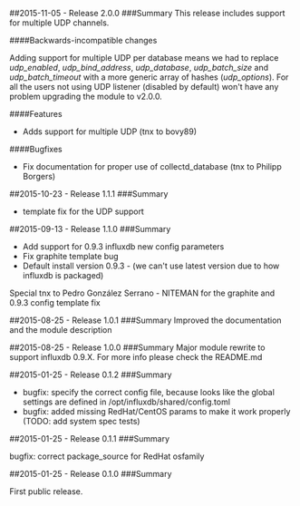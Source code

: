 ##2015-11-05 - Release 2.0.0
###Summary
This release includes support for multiple UDP channels.

####Backwards-incompatible changes

Adding support for multiple UDP per database means we had to replace *udp_enabled*, *udp_bind_address*,
*udp_database*, *udp_batch_size* and *udp_batch_timeout* with a more generic array of hashes (*udp_options*).
For all the users not using UDP listener (disabled by default) won't have any problem upgrading the module to
v2.0.0.

####Features
- Adds support for multiple UDP (tnx to bovy89)

####Bugfixes
- Fix documentation for proper use of collectd_database (tnx to Philipp Borgers)

##2015-10-23 - Release 1.1.1
###Summary
- template fix for the UDP support

##2015-09-13 - Release 1.1.0
###Summary
- Add support for 0.9.3 influxdb new config parameters
- Fix graphite template bug
- Default install version 0.9.3 - (we can't use latest version due to how influxdb is packaged)

Special tnx to Pedro González Serrano - NITEMAN for the graphite and 0.9.3 config template fix

##2015-08-25 - Release 1.0.1
###Summary
Improved the documentation and the module description

##2015-08-25 - Release 1.0.0
###Summary
Major module rewrite to support influxdb 0.9.X. For more info please check the README.md

##2015-01-25 - Release 0.1.2
###Summary

- bugfix: specify the correct config file, because looks like the global settings
are defined in /opt/influxdb/shared/config.toml
- bugfix: added missing RedHat/CentOS params to make it work properly (TODO: add system spec tests)

##2015-01-25 - Release 0.1.1
###Summary

bugfix: correct package_source for RedHat osfamily

##2015-01-25 - Release 0.1.0
###Summary

First public release.
